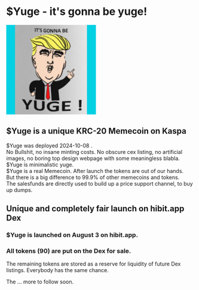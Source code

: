 # $Yuge - it's gonna be yuge!

<img src="https://raw.githubusercontent.com/Mambo-Token/MamboLaunchPad/refs/heads/main/logos/YUGE-Logo400x.jpg" width="240" height="240">

## $Yuge is a unique KRC-20 Memecoin on Kaspa
$Yuge was deployed 2024-10-08 .  
No Bullshit, no insane minting costs. No obscure cex listing, no artificial images, no boring top design webpage with some meaningless blabla.  
$Yuge is minimalistic yuge.  
$Yuge is a real Memecoin. After launch the tokens are out of our hands.  
But there is a big difference to 99.9% of other memecoins and tokens.  
The salesfunds are directly used to build up a price support channel, to buy up dumps.  

## Unique and completely fair launch on hibit.app Dex

### $Yuge is launched on August 3 on hibit.app.  

### All tokens (90) are put on the Dex for sale.
The remaining tokens are stored as a reserve for liquidity of future Dex listings.
Everybody has the same chance.

The ... more to follow soon.

